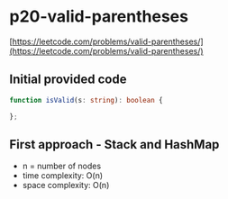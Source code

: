 # p20-valid-parentheses
[https://leetcode.com/problems/valid-parentheses/](https://leetcode.com/problems/valid-parentheses/)

## Initial provided code
```Typescript
function isValid(s: string): boolean {

};
```

## First approach - Stack and HashMap

- n = number of nodes
- time complexity: O(n)
- space complexity: O(n)